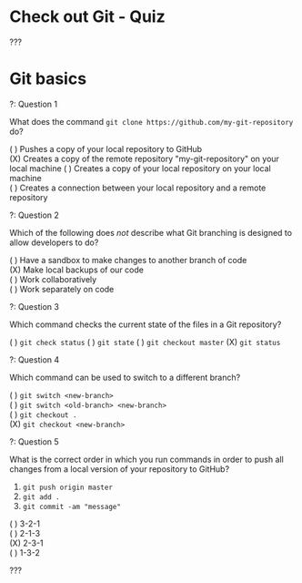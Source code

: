 # Check out Git - Quiz

???

# Git basics


?: Question 1  


What does the command `git clone https://github.com/my-git-repository` do?
 
( ) Pushes a copy of your local repository to GitHub  
(X) Creates a copy of the remote repository "my-git-repository" on your local machine 
( ) Creates a copy of your local repository on your local machine  
( ) Creates a connection between your local repository and a remote repository


?: Question 2  


Which of the following does *not* describe what Git branching is designed to allow developers to do?

( ) Have a sandbox to make changes to another branch of code  
(X) Make local backups of our code  
( ) Work collaboratively  
( ) Work separately on code

?: Question 3  


Which command checks the current state of the files in a Git repository? 

( ) `git check status`
( ) `git state`
( ) `git checkout master`
(X) `git status` 

?: Question 4  


Which command can be used to switch to a different branch?
 
( ) `git switch <new-branch>`   
( ) `git switch <old-branch> <new-branch>`  
( ) `git checkout .`   
(X) `git checkout <new-branch>` 


?: Question 5  


What is the correct order in which you run commands in order to push all changes from a local version of your repository to GitHub? 

1. `git push origin master`
2. `git add .`
3. `git commit -am "message"` 

( ) 3-2-1   
( ) 2-1-3  
(X) 2-3-1     
( ) 1-3-2

???

